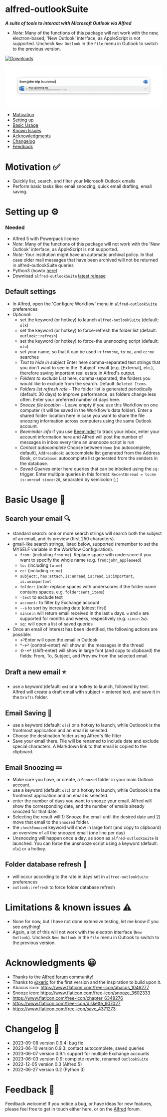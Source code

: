 # alfred-outlookSuite
***A suite of tools to interact with Microsoft Outlook via Alfred***



- *Note*: Many of the functions of this package will not work with the new, electron-based, 'New Outlook' interface, as AppleScript is not supported. Uncheck `New Outlook` in the `File` menu in Outlook to switch to the previous version.

<a href="https://github.com/giovannicoppola/alfred-outlookSuite/releases/latest/">
<img alt="Downloads"
src="https://img.shields.io/github/downloads/giovannicoppola/alfred-outlookSuite/total?color=purple&label=Downloads"><br/>
</a>

![](images/alfred-outlookSuite.png)

<!-- MarkdownTOC autolink="true" bracket="round" depth="3" autoanchor="true" -->

- [Motivation](#motivation)
- [Setting up](#setting-up)
- [Basic Usage](#usage)
- [Known Issues](#known-issues)
- [Acknowledgments](#acknowledgments)
- [Changelog](#changelog)
- [Feedback](#feedback)

<!-- /MarkdownTOC -->


<h1 id="motivation">Motivation ✅</h1>

- Quickly list, search, and filter your Microsoft Outlook emails 
- Perform basic tasks like: email snoozing, quick email drafting, email saving. 



<h1 id="setting-up">Setting up ⚙️</h1>

### Needed
- Alfred 5 with Powerpack license
- *Note*: Many of the functions of this package will not work with the 'New Outlook' interface, as AppleScript is not supported. 
- *Note*: Your institution might have an automatic archival policy. In that case older mail messages that have been archived will not be returned in alfred-outlookSuite queries
- Python3 (howto [here](https://www.freecodecamp.org/news/python-version-on-mac-update/))
- Download `alfred-outlookSuite` [latest release](https://github.com/giovannicoppola/alfred-outlookSuite/releases/latest)



## Default settings 
- In Alfred, open the 'Configure Workflow' menu in `alfred-outlookSuite` preferences
- *Optional*:	
	- set the keyword (or hotkey) to launch `alfred-outlookSuite` (default: `olk`) 
	- set the keyword (or hotkey) to force-refresh the folder list (default: `outlook::refresh`)
	- set the keyword (or hotkey) to force-the unsnoozing script (default: `olu`)
	- set your name, so that it can be used in `from:me`, `to:me`, and `cc:me` searches
	- *Text to hide in subject* Enter here comma-separated text strings that you don't want to see in the 'Subject' result (e.g. [External], <External> etc.), therefore saving important real estate in Alfred's output.
	- *Folders to exclude* List here, comma-separated, the folders you would like to exclude from the search. Default: `Deleted Items`. 
	- *Folders list refresh rate*	- The folder list is generated periodically (default: 30 days) to improve performance, as folders change less often. Enter your preferred number of days here.
	- *Snooze file location* - Leave empty if you use this Workflow on one computer (it will be saved in the Workflow's data folder). Enter a shared folder location here in case you want to share the file snoozing information across computers using the same Outlook account.
	- *Beeminder info* if you use [Beeminder](https://www.beeminder.com/) to track your inbox, enter your account information here and Alfred will post the number of messages in inbox every time an unsnooze script is run
	- *Contact autocomplete* Choose between `None` (no autocomplete, default), `AddressBook`: autocomplete list generated from the Address Book, or `Database`: autocomplete list generated from the senders in the database. 
	- *Saved Queries* enter here queries that can be inboked using the `sq:` trigger. Enter multiple queries in this format: `RecentUnread = to:me is:unread since:20`, separated by semicolon (`;`)	


<h1 id="usage">Basic Usage 📖</h1>

## Search your email 🔍

- standard search: one or more search strings will search both the subject of an email, and its preview (first 250 characters). 
- gmail-like search strings, listed below, supported (remember to set the MYSELF variable in the Workflow Configuration). 
	- `from:` (including `from:me`). Replace space with underscore if you want to specify the whole name (e.g. `from:john_appleseed`)
	- `to:` (including `to:me`)
	- `cc:` (including `cc:me`)
	- `subject:`,  `has:attach`, `is:unread`, `is:read`, `is:important`, `is:unimportant`  
	- `folder:` (note: replace spaces with underscores if the folder name contains spaces, e.g. `folder:sent_items`)
	- `-text` to exclude text 
	- `account:` to filter by Exchange account
	- `--a` to sort by increasing date (oldest first)
	- `since:n` will return email received in the last `n` days. `w` and `m` are supported for months and weeks, respectively (e.g. `since:2w`).
	- `sq:` will open a list of saved queries
- Once an email of interest has been identified, the following actions are possible:
	- ↩️Enter will open the email in Outlook
	- ^-↩️ (control-enter) will show all the messages in the thread
	- ⇧-↩️ (shift-enter) will show in large font (and copy to clipboard)  the fields: From, To, Subject, and Preview from the selected email. 
 
## Draft a new email ⭐
- use a keyword (default: `em`) or a hotkey to launch, followed by text. Alfred will create a draft email with subject =  entered text, and save it  in the `Drafts` folder. 

## Email Saving 💾
- use a keyword (default: `ols`) or a hotkey to launch, while Outloook is the frontmost application and an email is selected. 
- Choose the destination folder using Alfred's file filter
- Save your email there. File will be renamed to include date and exclude special characters. A Markdown link to that email is copied to the clipboard. 



## Email Snoozing 💤
- Make sure you have, or create, a `Snoozed` folder in your main Outlook account. 
- use a keyword (default: `olz`) or a hotkey to launch, while Outloook is the frontmost application and an email is selected. 
- enter the number of days you want to snooze your email. Alfred will show the corresponding date, and the number of emails already snoozed for that date. 
- Selecting the result will 1) Snooze the email until the desired date and 2) move that email to the `Snoozed` folder. 
- the `checkSnoozed` keyword will show in large font (and copy to clipboard) an overview of all the snoozed email (one line per day) 
- Unsnoozing will happen once a day, as soon as `alfred-outlookSuite` is launched. You can force the unsnooze script using a keyword (default: `olu`) or a hotkey. 


## Folder database refresh 🔄
- will occur according to the rate in days set in `alfred-outlookSuite` preferences
- `outlook::refresh` to force folder database refresh


<h1 id="known-issues">Limitations & known issues ⚠️</h1>

- None for now, but I have not done extensive testing, let me know if you see anything!
- Again, a lot of this will not work with the electron interface (`New Outlook`). Uncheck `New Outlook` in the `File` menu in Outlook to switch to the previous version.



<h1 id="acknowledgments">Acknowledgments 😀</h1>

- Thanks to the [Alfred forum](https://www.alfredforum.com) community!
- Thanks to [@xeric](https://github.com/xeric) for the first version and the inspiration to build upon it. 
- Abacus icon: https://www.flaticon.com/free-icon/abacus_1046277
- Snooze icon: https://www.flaticon.com/free-icon/snooze_3602333
- https://www.flaticon.com/free-icon/chapter_6348276
- https://www.flaticon.com/free-icon/diskette_907027
- https://www.flaticon.com/free-icon/save_4371273
	
<h1 id="changelog">Changelog 🧰</h1>

- 2023-09-08 version 0.9.4: bug fix
- 2023-06-10 version 0.9.3: contact autocomplete, saved queries
- 2023-06-07 version 0.9.1: support for multiple Exchange accounts
- 2023-06-03 version 0.9: complete rewrite, renamed `OutlookSuite`
- 2022-12-05 version 0.3 (Alfred 5)
- 2022-06-27 version 0.2 (Python 3)


<h1 id="feedback">Feedback 🧐</h1>

Feedback welcome! If you notice a bug, or have ideas for new features, please feel free to get in touch either here, or on the [Alfred](https://www.alfredforum.com) forum. 

